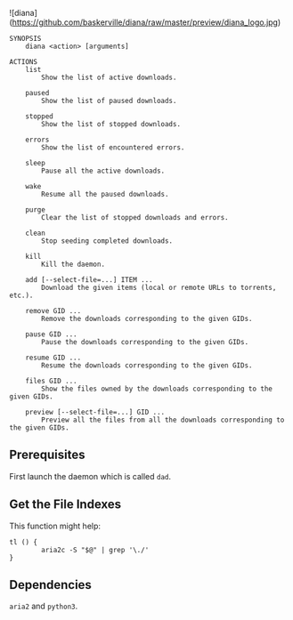 ![diana] (https://github.com/baskerville/diana/raw/master/preview/diana_logo.jpg)

    SYNOPSIS
        diana <action> [arguments]

    ACTIONS 
        list
            Show the list of active downloads.

        paused
            Show the list of paused downloads.

        stopped
            Show the list of stopped downloads.

        errors
            Show the list of encountered errors.

        sleep
            Pause all the active downloads.

        wake
            Resume all the paused downloads.

        purge
            Clear the list of stopped downloads and errors.

        clean
            Stop seeding completed downloads.

        kill
            Kill the daemon.

        add [--select-file=...] ITEM ...
            Download the given items (local or remote URLs to torrents, etc.).

        remove GID ...
            Remove the downloads corresponding to the given GIDs.

        pause GID ...
            Pause the downloads corresponding to the given GIDs.

        resume GID ...
            Resume the downloads corresponding to the given GIDs.

        files GID ...
            Show the files owned by the downloads corresponding to the given GIDs.

        preview [--select-file=...] GID ...
            Preview all the files from all the downloads corresponding to the given GIDs.


## Prerequisites

First launch the daemon which is called `dad`.

## Get the File Indexes

This function might help:

    tl () {
            aria2c -S "$@" | grep '\./'
    }


## Dependencies

`aria2` and `python3`.
